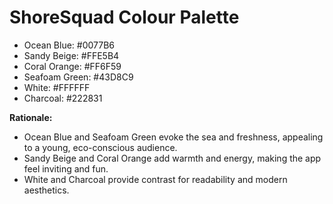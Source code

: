 # ShoreSquad Colour Palette

- Ocean Blue: #0077B6
- Sandy Beige: #FFE5B4
- Coral Orange: #FF6F59
- Seafoam Green: #43D8C9
- White: #FFFFFF
- Charcoal: #222831

**Rationale:**
- Ocean Blue and Seafoam Green evoke the sea and freshness, appealing to a young, eco-conscious audience.
- Sandy Beige and Coral Orange add warmth and energy, making the app feel inviting and fun.
- White and Charcoal provide contrast for readability and modern aesthetics.
